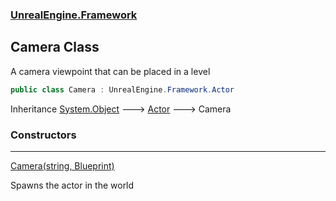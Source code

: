 ### [UnrealEngine.Framework](UnrealEngine_Framework.md 'UnrealEngine.Framework')
## Camera Class
A camera viewpoint that can be placed in a level  
```csharp
public class Camera : UnrealEngine.Framework.Actor
```

Inheritance [System.Object](https://docs.microsoft.com/en-us/dotnet/api/System.Object 'System.Object') &#129106; [Actor](Actor.md 'UnrealEngine.Framework.Actor') &#129106; Camera  
### Constructors

***
[Camera(string, Blueprint)](Camera_Camera(string_Blueprint).md 'UnrealEngine.Framework.Camera.Camera(string, UnrealEngine.Framework.Blueprint)')

Spawns the actor in the world  
